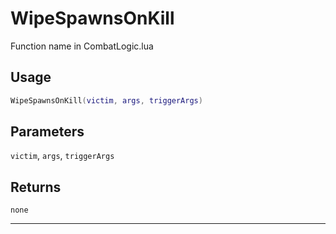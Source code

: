 # WipeSpawnsOnKill
Function name in CombatLogic.lua
## Usage
```lua
WipeSpawnsOnKill(victim, args, triggerArgs)
```
## Parameters
`victim`, `args`, `triggerArgs`
## Returns
`none`

---